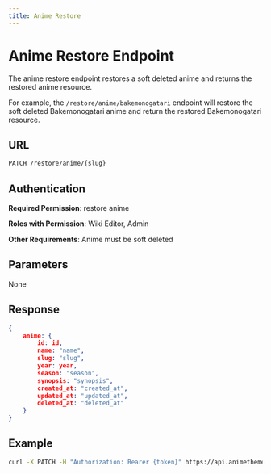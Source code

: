 ```yaml
---
title: Anime Restore
---
```


# Anime Restore Endpoint

The anime restore endpoint restores a soft deleted anime and returns the restored anime resource.

For example, the `/restore/anime/bakemonogatari` endpoint will restore the soft deleted Bakemonogatari anime and return the restored Bakemonogatari resource.

## URL

```sh
PATCH /restore/anime/{slug}
```

## Authentication

**Required Permission**: restore anime

**Roles with Permission**: Wiki Editor, Admin

**Other Requirements**: Anime must be soft deleted

## Parameters

None

## Response

```json
{
    anime: {
        id: id,
        name: "name",
        slug: "slug",
        year: year,
        season: "season",
        synopsis: "synopsis",
        created_at: "created_at",
        updated_at: "updated_at",
        deleted_at: "deleted_at"
    }
}
```

## Example

```bash
curl -X PATCH -H "Authorization: Bearer {token}" https://api.animethemes.moe/restore/anime/bakemonogatari
```
